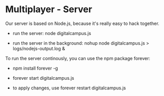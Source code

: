 
# Multiplayer - Server

Our server is based on Node.js, because it's really easy to hack together.

- run the server: node digitalcampus.js

- run the server in the background: nohup node digitalcampus.js > logs/nodejs-output.log &

To run the server continously, you can use the npm package forever:

- npm install forever -g

- forever start digitalcampus.js
- to apply changes, use forever restart digitalcampus.js